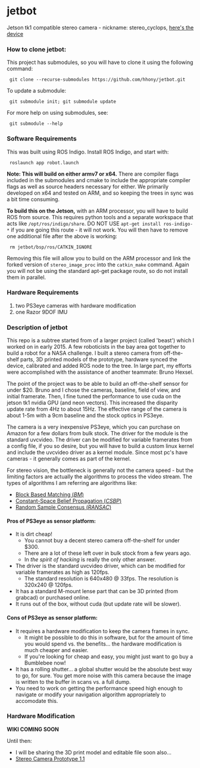 # jetbot #
Jetson tk1 compatible stereo camera - nickname: stereo_cyclops, [here's the device](hansbot.blogspot.com/2015/06/improved-stereo-camera.html)

### How to clone jetbot: ###
This project has submodules, so you will have to clone it using the following command:

     git clone --recurse-submodules https://github.com/hhony/jetbot.git

To update a submodule:

     git submodule init; git submodule update

For more help on using submodules, see: 

     git submodule --help

### Software Requirements ###
This was built using ROS Indigo. Install ROS Indigo, and start with:

     roslaunch app robot.launch

__Note: This will build on either armv7 or x64.__ There are compiler flags included in the submodules and cmake to include the appropriate compiler flags as well as source headers necessary for either. We primarily developed on x64 and tested on ARM, and so keeping the trees in sync was a bit time consuming.

__To build this on the Jetson,__ with an ARM processor, you will have to build ROS from source. This requires python tools and a separate workspace that acts like `/opt/ros/indigo/share`. DO NOT USE `apt-get install ros-indigo-*` if you are going this route - it will not work. You will then have to remove one additional file after the above is working:

     rm jetbot/bsp/ros/CATKIN_IGNORE

Removing this file will allow you to build on the ARM processor and link the forked version of `stereo_image_proc` into the `catkin_make` command. Again you will not be using the standard apt-get package route, so do not install them in parallel.

### Hardware Requirements ###
1. two PS3eye cameras with hardware modification
2. one Razor 9DOF IMU

### Description of jetbot ###
This repo is a subtree started from of a larger project (called 'beast') which I worked on in early 2015. A few roboticists in the bay area got together to build a robot for a NASA challenge. I built a stereo camera from off-the-shelf parts, 3D printed models of the prototype, hardware synced the device, calibrated and added ROS node to the tree. In large part, my efforts were accomplished with the assistance of another teammate: Bruno Hexsel. 

The point of the project was to be able to build an off-the-shelf sensor for under $20. Bruno and I chose the cameras, baseline, field of view, and initial framerate. Then, I fine tuned the performance to use cuda on the jetson tk1 nvidia GPU (and neon vectors). This increased the disparity update rate from 4Hz to about 15Hz. The effective range of the camera is about 1-5m with a 9cm baseline and the stock optics in PS3eye.

The camera is a very inexpensive PS3eye, which you can purchase on Amazon for a few dollars from bulk stock. The driver for the module is the standard uvcvideo. The driver can be modified for variable framerates from a config file, if you so desire, but you will have to build a custom linux kernel and include the uvcvideo driver as a kernel module. Since most pc's have cameras - it generally comes as part of the kernel.

For stereo vision, the bottleneck is generally not the camera speed - but the limiting factors are actually the algorithms to process the video stream. The types of algorithms I am referring are algorithms like: 
* [Block Based Matching (*BM*)](http://citeseerx.ist.psu.edu/viewdoc/download?doi=10.1.1.11.6390&rep=rep1&type=pdf)
* [Constant-Space Belief Propagation (*CSBP*)](http://www.cs.cityu.edu.hk/~qiyang/publications/cvpr-10-qingxiong-yang-csbp.pdf)
* [Random Sample Consensus (*RANSAC*)](http://www.cs.columbia.edu/~belhumeur/courses/compPhoto/ransac.pdf)

#### Pros of PS3eye as sensor platform: ####
* It is dirt cheap!
  * You cannot buy a decent stereo camera off-the-shelf for under $300.
  * There are a lot of these left over in bulk stock from a few years ago.
  * In _the spirit of hacking_ is really the only other answer.
* The driver is the standard uvcvideo driver, which can be modified for variable framerates as high as 120fps.
  * The standard resolution is 640x480 @ 33fps. The resolution is 320x240 @ 120fps.
* It has a standard M-mount lense part that can be 3D printed (from grabcad) or purchased online.
* It runs out of the box, without cuda (but update rate will be slower).

#### Cons of PS3eye as sensor platform: ####
* It requires a hardware modification to keep the camera frames in sync. 
  * It might be possible to do this in software, but for the amount of time you would spend vs. the benefits... the hardware modification is much cheaper and easier.
  * If you're looking for cheap and easy, you might just want to go buy a Bumblebee now!
* It has a rolling shutter... a global shutter would be the absolute best way to go, for sure. You get more noise with this camera because the image is written to the buffer in scans vs. a full dump.
* You need to work on getting the performance speed high enough to navigate or modify your navigation algorithm appropriately to accomodate this.

### Hardware Modification ###
__WIKI COMING SOON__

Until then:
* I will be sharing the 3D print model and editable file soon also...
* [Stereo Camera Prototype 1.1](http://hansbot.blogspot.com/2015/06/improved-stereo-camera.html)
